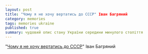```yaml
---
layout: post
title: "Чому я не хочу вертатись до СCСР" Іван Багряний 
category: memories
tags: memories ukraine
published: true
summary: чудовий опис стану України середини минулого століття
---
```


"[Чому я не хочу вертатись до СCСР](http://varnak.psend.com/why.html)" Іван Багряний 
